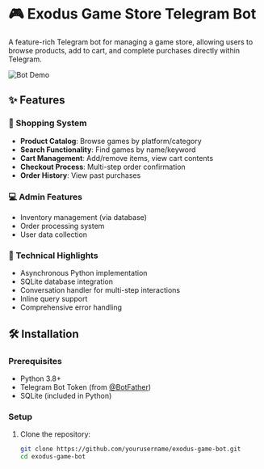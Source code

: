 # 🎮 Exodus Game Store Telegram Bot

A feature-rich Telegram bot for managing a game store, allowing users to browse products, add to cart, and complete purchases directly within Telegram.

![Bot Demo](demo.gif) <!-- Add a demo GIF later -->

## ✨ Features

### 🛒 Shopping System
- **Product Catalog**: Browse games by platform/category
- **Search Functionality**: Find games by name/keyword
- **Cart Management**: Add/remove items, view cart contents
- **Checkout Process**: Multi-step order confirmation
- **Order History**: View past purchases

### 💻 Admin Features
- Inventory management (via database)
- Order processing system
- User data collection

### 🚀 Technical Highlights
- Asynchronous Python implementation
- SQLite database integration
- Conversation handler for multi-step interactions
- Inline query support
- Comprehensive error handling

## 🛠️ Installation

### Prerequisites
- Python 3.8+
- Telegram Bot Token (from [@BotFather](https://t.me/BotFather))
- SQLite (included in Python)

### Setup
1. Clone the repository:
   ```bash
   git clone https://github.com/yourusername/exodus-game-bot.git
   cd exodus-game-bot